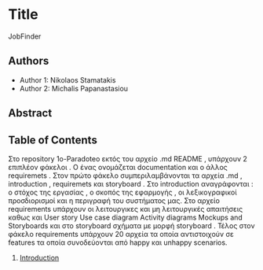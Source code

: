 # Title
JobFinder
## Authors

- Author 1: Nikolaos Stamatakis 
- Author 2: Michalis Papanastasiou

## Abstract


## Table of Contents

Στο repository 1o-Paradoteo εκτός του αρχείο .md README , υπάρχουν 2 επιπλέον φάκελοι . Ο ένας ονομάζεται documentation και ο άλλος requiremets . Στον πρώτο φάκελο συμπεριλαμβάνονται τα αρχεία .md , introduction , requiremets και storyboard . Στο introduction αναγράφονται : ο στόχος της εργασίας , ο σκοπός της εφαρμογής , οι λεξικογραφικοί προσδιορισμοί και η περιγραφή του συστήματος μας.
Στο αρχείο requirements υπάρχουν οι λειτουργικες και μη λειτουργικές απαιτήσεις καθως και User story Use case diagram Activity diagrams Mockups and Storyboards και στο storyboard σχήματα με μορφή storyboard . Τέλος στον φάκελο requirements υπάρχουν 20 αρχεία τα οποία αντιστοιχούν σε features τα οποία συνοδεύονται από happy και unhappy scenarios.

  1. [Introduction](https://github.com/nstamatak/1o-Paradoteo/blob/master/documentation/introduction.md)
